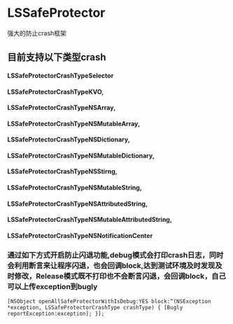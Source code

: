 # LSSafeProtector
强大的防止crash框架
## 
## 目前支持以下类型crash

#### LSSafeProtectorCrashTypeSelector
#### LSSafeProtectorCrashTypeKVO,
#### LSSafeProtectorCrashTypeNSArray,
#### LSSafeProtectorCrashTypeNSMutableArray,
#### LSSafeProtectorCrashTypeNSDictionary,
#### LSSafeProtectorCrashTypeNSMutableDictionary,
#### LSSafeProtectorCrashTypeNSStirng,
#### LSSafeProtectorCrashTypeNSMutableString,
#### LSSafeProtectorCrashTypeNSAttributedString,
#### LSSafeProtectorCrashTypeNSMutableAttributedString,
#### LSSafeProtectorCrashTypeNSNotificationCenter

### 通过如下方式开启防止闪退功能,debug模式会打印crash日志，同时会利用断言来让程序闪退，也会回调block,达到测试环境及时发现及时修改，Release模式既不打印也不会断言闪退，会回调block，自己可以上传exception到bugly
``
[NSObject openAllSafeProtectorWithIsDebug:YES block:^(NSException *exception, LSSafeProtectorCrashType crashType) {
    [Bugly reportException:exception];
}];
``
